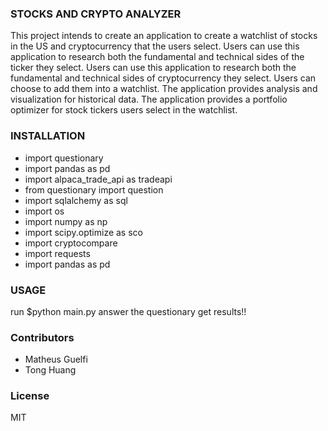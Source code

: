 ### STOCKS AND CRYPTO ANALYZER

This project intends to create an application to create a watchlist of stocks in the US and  cryptocurrency that the users select.
Users can use this application to research both the fundamental and technical sides of the ticker they select.
Users can use this application to research both the fundamental and technical sides of cryptocurrency they select.
Users can choose to add them into a watchlist.
The application provides analysis and visualization for historical data.
The application provides a portfolio optimizer for stock tickers users select in the watchlist.


### INSTALLATION
- import questionary
- import pandas as pd
- import alpaca_trade_api as tradeapi
- from questionary import question
- import sqlalchemy as sql
- import os
- import numpy as np
- import scipy.optimize as sco
- import cryptocompare
- import requests
- import pandas as pd


### USAGE 
run $python main.py 
answer the questionary
get results!!

### Contributors
- Matheus Guelfi
- Tong Huang

### License
MIT
